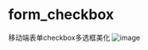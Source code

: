 # form_checkbox
移动端表单checkbox多选框美化
![image](https://github.com/ButBueatiful/dotvim/raw/master/screenshots/vim-screenshot.jpg)
